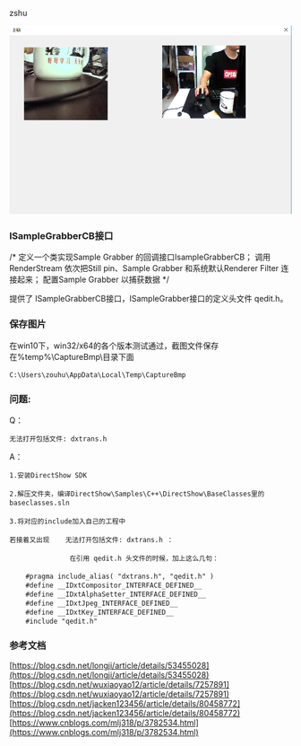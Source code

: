 zshu


![images](./images/1.png)



### ISampleGrabberCB接口


/*
定义一个类实现Sample Grabber 的回调接口IsampleGrabberCB；
调用RenderStream 依次把Still pin、Sample Grabber 和系统默认Renderer Filter 连接起来；
配置Sample Grabber 以捕获数据
*/


提供了 ISampleGrabberCB接口，ISampleGrabber接口的定义头文件 qedit.h。




### 保存图片

在win10下，win32/x64的各个版本测试通过，截图文件保存在%temp%\CaptureBmp\目录下面

	C:\Users\zouhu\AppData\Local\Temp\CaptureBmp



### 问题:

Q：

	无法打开包括文件: dxtrans.h


A：

	1.安装DirectShow SDK
	
	2.解压文件夹，编译DirectShow\Samples\C++\DirectShow\BaseClasses里的baseclasses.sln
	
	3.将对应的include加入自己的工程中
	
	若接着又出现    无法打开包括文件: dxtrans.h ：
	
	               在引用 qedit.h 头文件的时候，加上这么几句：
	
		#pragma include_alias( "dxtrans.h", "qedit.h" )
		#define __IDxtCompositor_INTERFACE_DEFINED__
		#define __IDxtAlphaSetter_INTERFACE_DEFINED__
		#define __IDxtJpeg_INTERFACE_DEFINED__
		#define __IDxtKey_INTERFACE_DEFINED__
		#include "qedit.h"


### 参考文档

[https://blog.csdn.net/longji/article/details/53455028](https://blog.csdn.net/longji/article/details/53455028)
[https://blog.csdn.net/wuxiaoyao12/article/details/7257891](https://blog.csdn.net/wuxiaoyao12/article/details/7257891)
[https://blog.csdn.net/jacken123456/article/details/80458772](https://blog.csdn.net/jacken123456/article/details/80458772)
[https://www.cnblogs.com/mlj318/p/3782534.html](https://www.cnblogs.com/mlj318/p/3782534.html)